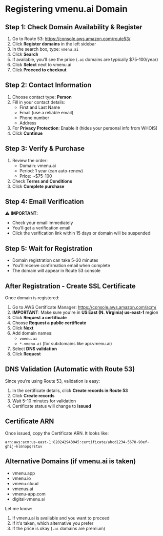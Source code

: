 # Registering vmenu.ai Domain

## Step 1: Check Domain Availability & Register

1. Go to Route 53: https://console.aws.amazon.com/route53/
2. Click **Register domains** in the left sidebar
3. In the search box, type: `vmenu.ai`
4. Click **Search**
5. If available, you'll see the price (`.ai` domains are typically $75-100/year)
6. Click **Select** next to vmenu.ai
7. Click **Proceed to checkout**

## Step 2: Contact Information

1. Choose contact type: **Person**
2. Fill in your contact details:
   - First and Last Name
   - Email (use a reliable email)
   - Phone number
   - Address
3. For **Privacy Protection**: Enable it (hides your personal info from WHOIS)
4. Click **Continue**

## Step 3: Verify & Purchase

1. Review the order:
   - Domain: vmenu.ai
   - Period: 1 year (can auto-renew)
   - Price: ~$75-100
2. Check **Terms and Conditions**
3. Click **Complete purchase**

## Step 4: Email Verification

⚠️ **IMPORTANT**: 
- Check your email immediately
- You'll get a verification email
- Click the verification link within 15 days or domain will be suspended

## Step 5: Wait for Registration

- Domain registration can take 5-30 minutes
- You'll receive confirmation email when complete
- The domain will appear in Route 53 console

## After Registration - Create SSL Certificate

Once domain is registered:

1. Go to AWS Certificate Manager: https://console.aws.amazon.com/acm/
2. **IMPORTANT**: Make sure you're in **US East (N. Virginia) us-east-1** region
3. Click **Request a certificate**
4. Choose **Request a public certificate**
5. Click **Next**
6. Add domain names:
   - `vmenu.ai`
   - `*.vmenu.ai` (for subdomains like api.vmenu.ai)
7. Select **DNS validation**
8. Click **Request**

## DNS Validation (Automatic with Route 53)

Since you're using Route 53, validation is easy:
1. In the certificate details, click **Create records in Route 53**
2. Click **Create records**
3. Wait 5-10 minutes for validation
4. Certificate status will change to **Issued**

## Certificate ARN

Once issued, copy the Certificate ARN. It looks like:
```
arn:aws:acm:us-east-1:820242943945:certificate/abcd1234-5678-90ef-ghij-klmnopqrstuv
```

## Alternative Domains (if vmenu.ai is taken)

- vmenu.app
- vmenu.io
- vmenu.cloud
- vmenus.ai
- vmenu-app.com
- digital-vmenu.ai

Let me know:
1. If vmenu.ai is available and you want to proceed
2. If it's taken, which alternative you prefer
3. If the price is okay (`.ai` domains are premium)